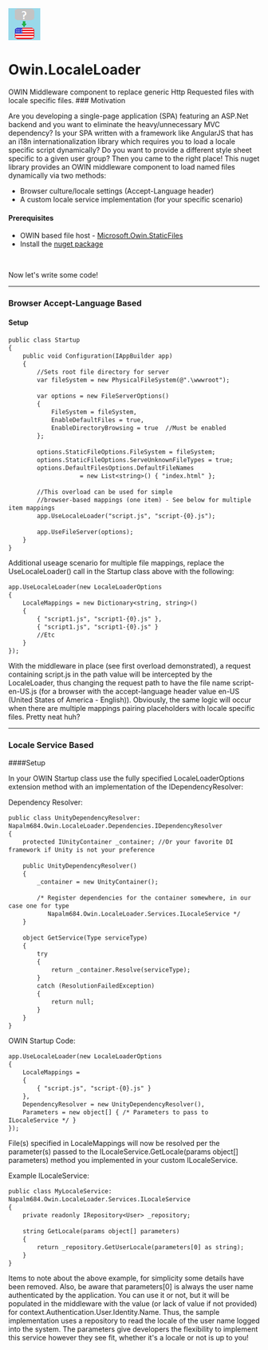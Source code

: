 <div>
    <img src="https://raw.githubusercontent.com/napalm684/Owin.LocaleLoader/master/Owin.LocaleLoader.png" alt="logo" />
    <h1>Owin.LocaleLoader</h1>
</div>
OWIN Middleware component to replace generic Http Requested files with locale specific files.
### Motivation

Are you developing a single-page application (SPA) featuring an ASP.Net backend and you want to eliminate the heavy/unnecessary MVC dependency?
Is your SPA written with a framework like AngularJS that has an i18n internationalization library which requires you to load a locale specific script dynamically?
Do you want to provide a different style sheet specific to a given user group?
Then you came to the right place!  This nuget library provides an OWIN middleware component to load named files dynamically via two methods:
    
* Browser culture/locale settings (Accept-Language header) 
* A custom locale service implementation (for your specific scenario)

#### Prerequisites

* OWIN based file host - <a href="https://www.nuget.org/packages/Microsoft.Owin.StaticFiles" title="Microsoft.Owin.StaticFiles">Microsoft.Owin.StaticFiles</a>
* Install the <a href="http://www.nuget.org/packages/Napalm684.Owin.LocaleLoader/" target="_blank">nuget package</a>
<br/>

Now let's write some code!

***

### Browser Accept-Language Based

#### Setup

```
public class Startup
{
    public void Configuration(IAppBuilder app)
    {
        //Sets root file directory for server
        var fileSystem = new PhysicalFileSystem(@".\wwwroot");

        var options = new FileServerOptions()
        {
            FileSystem = fileSystem,
            EnableDefaultFiles = true,
            EnableDirectoryBrowsing = true  //Must be enabled
        };

        options.StaticFileOptions.FileSystem = fileSystem;
        options.StaticFileOptions.ServeUnknownFileTypes = true;
        options.DefaultFilesOptions.DefaultFileNames 
                    = new List<string>() { "index.html" };

        //This overload can be used for simple 
        //browser-based mappings (one item) - See below for multiple item mappings
        app.UseLocaleLoader("script.js", "script-{0}.js");

        app.UseFileServer(options);
    }
}
```

Additional useage scenario for multiple file mappings, replace the UseLocaleLoader() call in the Startup class above
with the following:

```
app.UseLocaleLoader(new LocaleLoaderOptions
{
    LocaleMappings = new Dictionary<string, string>()
    {
        { "script1.js", "script1-{0}.js" },
        { "script1.js", "script1-{0}.js" }
        //Etc
    }
});
```

With the middleware in place (see first overload demonstrated), a request containing script.js
in the path value will be intercepted by the LocaleLoader, thus changing the request path to have the file name script-en-US.js (for a browser with the accept-language header value en-US (United States of America - English)).
Obviously, the same logic will occur when there are multiple mappings pairing placeholders with locale specific files.  Pretty neat huh?

***

### Locale Service Based

####Setup

In your OWIN Startup class use the fully specified LocaleLoaderOptions extension method with an implementation of the IDependencyResolver:

Dependency Resolver:
```
public class UnityDependencyResolver: Napalm684.Owin.LocaleLoader.Dependencies.IDependencyResolver
{
    protected IUnityContainer _container; //Or your favorite DI framework if Unity is not your preference
    
    public UnityDependencyResolver()
    {
        _container = new UnityContainer();
        
        /* Register dependencies for the container somewhere, in our case one for type
           Napalm684.Owin.LocaleLoader.Services.ILocaleService */         
    }
    
    object GetService(Type serviceType)
    {
        try
        {
            return _container.Resolve(serviceType);
        }
        catch (ResolutionFailedException)
        {
            return null;
        }        
    }
}
```

OWIN Startup Code:
```
app.UseLocaleLoader(new LocaleLoaderOptions
{
    LocaleMappings =
    {
        { "script.js", "script-{0}.js" }
    },
    DependencyResolver = new UnityDependencyResolver(),
    Parameters = new object[] { /* Parameters to pass to ILocaleService */ }
});
```

File(s) specified in LocaleMappings will now be resolved per the parameter(s) passed to the ILocaleService.GetLocale(params object[] parameters) method you implemented
in your custom ILocaleService.

Example ILocaleService:

```
public class MyLocaleService: Napalm684.Owin.LocaleLoader.Services.ILocaleService
{
    private readonly IRepository<User> _repository;
    
    string GetLocale(params object[] parameters)
    {
        return _repository.GetUserLocale(parameters[0] as string);
    }
}
```

Items to note about the above example, for simplicity some details have been removed.  Also, be aware that parameters[0] is always the user name authenticated
by the application.  You can use it or not, but it will be populated in the middleware with the value (or lack of value if not provided) for context.Authentication.User.Identity.Name.
Thus, the sample implementation uses a repository to read the locale of the user name logged into the system.  The parameters give developers the flexibility to
implement this service however they see fit, whether it's a locale or not is up to you!
